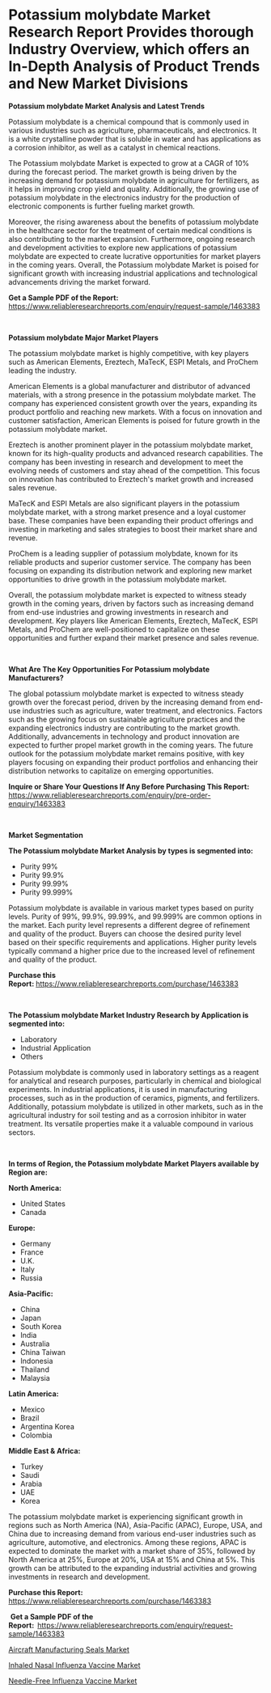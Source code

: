 <p><h1>Potassium molybdate Market Research Report Provides thorough Industry Overview, which offers an In-Depth Analysis of Product Trends and New Market Divisions</h1></p><p><strong>Potassium molybdate Market Analysis and Latest Trends</strong></p>
<p><p>Potassium molybdate is a chemical compound that is commonly used in various industries such as agriculture, pharmaceuticals, and electronics. It is a white crystalline powder that is soluble in water and has applications as a corrosion inhibitor, as well as a catalyst in chemical reactions.</p><p>The Potassium molybdate Market is expected to grow at a CAGR of 10% during the forecast period. The market growth is being driven by the increasing demand for potassium molybdate in agriculture for fertilizers, as it helps in improving crop yield and quality. Additionally, the growing use of potassium molybdate in the electronics industry for the production of electronic components is further fueling market growth.</p><p>Moreover, the rising awareness about the benefits of potassium molybdate in the healthcare sector for the treatment of certain medical conditions is also contributing to the market expansion. Furthermore, ongoing research and development activities to explore new applications of potassium molybdate are expected to create lucrative opportunities for market players in the coming years. Overall, the Potassium molybdate Market is poised for significant growth with increasing industrial applications and technological advancements driving the market forward.</p></p>
<p><strong>Get a Sample PDF of the Report:&nbsp;</strong> <a href="https://www.reliableresearchreports.com/enquiry/request-sample/1463383">https://www.reliableresearchreports.com/enquiry/request-sample/1463383</a></p>
<p>&nbsp;</p>
<p><strong>Potassium molybdate Major Market Players</strong></p>
<p><p>The potassium molybdate market is highly competitive, with key players such as American Elements, Ereztech, MaTecK, ESPI Metals, and ProChem leading the industry. </p><p>American Elements is a global manufacturer and distributor of advanced materials, with a strong presence in the potassium molybdate market. The company has experienced consistent growth over the years, expanding its product portfolio and reaching new markets. With a focus on innovation and customer satisfaction, American Elements is poised for future growth in the potassium molybdate market.</p><p>Ereztech is another prominent player in the potassium molybdate market, known for its high-quality products and advanced research capabilities. The company has been investing in research and development to meet the evolving needs of customers and stay ahead of the competition. This focus on innovation has contributed to Ereztech's market growth and increased sales revenue.</p><p>MaTecK and ESPI Metals are also significant players in the potassium molybdate market, with a strong market presence and a loyal customer base. These companies have been expanding their product offerings and investing in marketing and sales strategies to boost their market share and revenue.</p><p>ProChem is a leading supplier of potassium molybdate, known for its reliable products and superior customer service. The company has been focusing on expanding its distribution network and exploring new market opportunities to drive growth in the potassium molybdate market.</p><p>Overall, the potassium molybdate market is expected to witness steady growth in the coming years, driven by factors such as increasing demand from end-use industries and growing investments in research and development. Key players like American Elements, Ereztech, MaTecK, ESPI Metals, and ProChem are well-positioned to capitalize on these opportunities and further expand their market presence and sales revenue.</p></p>
<p>&nbsp;</p>
<p><strong>What Are The Key Opportunities For Potassium molybdate Manufacturers?</strong></p>
<p><p>The global potassium molybdate market is expected to witness steady growth over the forecast period, driven by the increasing demand from end-use industries such as agriculture, water treatment, and electronics. Factors such as the growing focus on sustainable agriculture practices and the expanding electronics industry are contributing to the market growth. Additionally, advancements in technology and product innovation are expected to further propel market growth in the coming years. The future outlook for the potassium molybdate market remains positive, with key players focusing on expanding their product portfolios and enhancing their distribution networks to capitalize on emerging opportunities.</p></p>
<p><strong>Inquire or Share Your Questions If Any Before Purchasing This Report:</strong> <a href="https://www.reliableresearchreports.com/enquiry/pre-order-enquiry/1463383">https://www.reliableresearchreports.com/enquiry/pre-order-enquiry/1463383</a></p>
<p>&nbsp;</p>
<p><strong>Market Segmentation</strong></p>
<p><strong>The Potassium molybdate Market Analysis by types is segmented into:</strong></p>
<p><ul><li>Purity 99%</li><li>Purity 99.9%</li><li>Purity 99.99%</li><li>Purity 99.999%</li></ul></p>
<p><p>Potassium molybdate is available in various market types based on purity levels. Purity of 99%, 99.9%, 99.99%, and 99.999% are common options in the market. Each purity level represents a different degree of refinement and quality of the product. Buyers can choose the desired purity level based on their specific requirements and applications. Higher purity levels typically command a higher price due to the increased level of refinement and quality of the product.</p></p>
<p><strong>Purchase this Report:&nbsp;</strong><a href="https://www.reliableresearchreports.com/purchase/1463383">https://www.reliableresearchreports.com/purchase/1463383</a></p>
<p>&nbsp;</p>
<p><strong>The Potassium molybdate Market Industry Research by Application is segmented into:</strong></p>
<p><ul><li>Laboratory</li><li>Industrial Application</li><li>Others</li></ul></p>
<p><p>Potassium molybdate is commonly used in laboratory settings as a reagent for analytical and research purposes, particularly in chemical and biological experiments. In industrial applications, it is used in manufacturing processes, such as in the production of ceramics, pigments, and fertilizers. Additionally, potassium molybdate is utilized in other markets, such as in the agricultural industry for soil testing and as a corrosion inhibitor in water treatment. Its versatile properties make it a valuable compound in various sectors.</p></p>
<p>&nbsp;</p>
<p><strong>In terms of Region, the Potassium molybdate Market Players available by Region are:</strong></p>
<p>
    <p> <strong> North America: </strong>
        <ul>
            <li>United States</li>
            <li>Canada</li>
        </ul>
        </p> 
    <p> <strong> Europe: </strong>
        <ul>
            <li>Germany</li>
            <li>France</li>
            <li>U.K.</li>
            <li>Italy</li>
            <li>Russia</li>
        </ul>
        </p> 
    <p> <strong> Asia-Pacific: </strong>
        <ul>
            <li>China</li>
            <li>Japan</li>
            <li>South Korea</li>
            <li>India</li>
            <li>Australia</li>
            <li>China Taiwan</li>
            <li>Indonesia</li>
            <li>Thailand</li>
            <li>Malaysia</li>
        </ul>
        </p> 
    <p> <strong> Latin America: </strong>
        <ul>
            <li>Mexico</li>
            <li>Brazil</li>
            <li>Argentina Korea</li>
            <li>Colombia</li>
        </ul>
        </p> 
    <p> <strong> Middle East & Africa: </strong>
        <ul>
            <li>Turkey</li>
            <li>Saudi</li>
            <li>Arabia</li>
            <li>UAE</li>
            <li>Korea</li>
        </ul>
    </p>
    </p>
<p><p>The potassium molybdate market is experiencing significant growth in regions such as North America (NA), Asia-Pacific (APAC), Europe, USA, and China due to increasing demand from various end-user industries such as agriculture, automotive, and electronics. Among these regions, APAC is expected to dominate the market with a market share of 35%, followed by North America at 25%, Europe at 20%, USA at 15% and China at 5%. This growth can be attributed to the expanding industrial activities and growing investments in research and development.</p></p>
<p><strong>Purchase this Report: </strong><a href="https://www.reliableresearchreports.com/purchase/1463383">https://www.reliableresearchreports.com/purchase/1463383</a></p>
<p>&nbsp;<strong>Get a Sample PDF of the Report:&nbsp;&nbsp;</strong><a href="https://www.reliableresearchreports.com/enquiry/request-sample/1463383">https://www.reliableresearchreports.com/enquiry/request-sample/1463383</a></p>
<p><strong></strong></p>
<p><p><a href="https://view.publitas.com/reportprime-1/aircraft-manufacturing-seals-market-provides-a-comprehensive-analysis-including-a-macro-overview-of-the-market-as-well-as-micro-details-such-as-market-size-and-competitive-landscape/">Aircraft Manufacturing Seals Market</a></p><p><a href="https://view.publitas.com/reportprime-1/inhaled-nasal-influenza-vaccine-market-research-report-forecasted-for-period-from-2023-2030-by-market-type-market-application-and-region/">Inhaled Nasal Influenza Vaccine Market</a></p><p><a href="https://view.publitas.com/reportprime-1/global-needle-free-influenza-vaccine-market-size-and-market-trends-insights-and-projections-from-2023-to-2030/">Needle-Free Influenza Vaccine Market</a></p></p>
